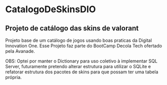 # CatalogoDeSkinsDIO
<h2>Projeto de catálogo das skins de valorant</h2>

Projeto base de um catálogo de jogos usando boas praticas da Digital Innovation One.
Esse Projeto faz parte do BootCamp Decola Tech ofertado pela Avanade.


OBS: Optei por manter o Dictionary para uso coletivo à implementar SQL Server, futuramente pretendo alterar estrutura para utilizar o SQLite e refatorar estrutura dos pacotes de skins para que possam ter uma tabela própria.

